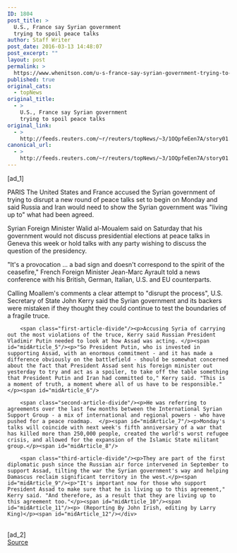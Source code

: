 ```yaml
---
ID: 1804
post_title: >
  U.S., France say Syrian government
  trying to spoil peace talks
author: Staff Writer
post_date: 2016-03-13 14:48:07
post_excerpt: ""
layout: post
permalink: >
  https://www.whenitson.com/u-s-france-say-syrian-government-trying-to-spoil-peace-talks/
published: true
original_cats:
  - topNews
original_title:
  - >
    U.S., France say Syrian government
    trying to spoil peace talks
original_link:
  - >
    http://feeds.reuters.com/~r/reuters/topNews/~3/1OQpfeEen7A/story01.htm
canonical_url:
  - >
    http://feeds.reuters.com/~r/reuters/topNews/~3/1OQpfeEen7A/story01.htm
---
```

 [ad_1]
<br><div id="articleText">
<span id="midArticle_start"/>

<span id="midArticle_0"/><span class="focusParagraph" readability="4"><p><span class="articleLocation">PARIS</span> The United States and France accused the Syrian government of trying to disrupt a new round of peace talks set to begin on Monday and said Russia and Iran would need to show the Syrian government was "living up to" what had been agreed.</p></span><span id="midArticle_1"/><p>Syrian Foreign Minister Walid al-Moualem said on Saturday that his government would not discuss presidential elections at peace talks in Geneva this week or hold talks with any party wishing to discuss the question of the presidency.</p><span id="midArticle_2"/><p>"It's a provocation ... a bad sign and doesn't correspond to the spirit of the ceasefire," French Foreign Minister Jean-Marc Ayrault told a news conference with his British, German, Italian, U.S. and EU counterparts. </p><span id="midArticle_3"/><p>Calling Moallem's comments a clear attempt to "disrupt the process", U.S. Secretary of State John Kerry said the Syrian government and its backers were mistaken if they thought they could continue to test the boundaries of a fragile truce.</p><span id="midArticle_4"/>
        
        <span class="first-article-divide"/><p>Accusing Syria of carrying out the most violations of the truce, Kerry said Russian President Vladimir Putin needed to look at how Assad was acting. </p><span id="midArticle_5"/><p>"So President Putin, who is invested in supporting Assad, with an enormous commitment - and it has made a difference obviously on the battlefield - should be somewhat concerned about the fact that President Assad sent his foreign minister out yesterday to try and act as a spoiler, to take off the table something that President Putin and Iran had committed to," Kerry said. "This is a moment of truth, a moment where all of us have to be responsible." </p><span id="midArticle_6"/>
        
        <span class="second-article-divide"/><p>He was referring to agreements over the last few months between the International Syrian Support Group - a mix of international and regional powers - who have pushed for a peace roadmap.  </p><span id="midArticle_7"/><p>Monday's talks will coincide with next week's fifth anniversary of a war that has killed more than 250,000 people, created the world's worst refugee crisis, and allowed for the expansion of the Islamic State militant group.</p><span id="midArticle_8"/>
        
        <span class="third-article-divide"/><p>They are part of the first diplomatic push since the Russian air force intervened in September to support Assad, tilting the war the Syrian government's way and helping Damascus reclaim significant territory in the west.</p><span id="midArticle_9"/><p>"It's important now for those who support President Assad to make sure that he is living up to this agreement," Kerry said. "And therefore, as a result that they are living up to this agreement too."</p><span id="midArticle_10"/><span id="midArticle_11"/><p> (Reporting By John Irish, editing by Larry King)</p><span id="midArticle_12"/></div>
<br>[ad_2]
<br><a href="http://feeds.reuters.com/~r/reuters/topNews/~3/1OQpfeEen7A/story01.htm">Source </a>
